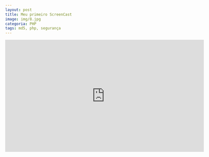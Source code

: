 ```yaml
---
layout: post
title: Meu primeiro ScreenCast
image: img/8.jpg
categoria: PHP
tags: md5, php, segurança
---
```


<iframe width="640" height="360" src="http://www.youtube.com/embed/jTLTSgdmLos?feature=player_detailpage" frameborder="0" allowfullscreen></iframe>